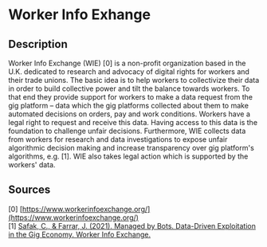 # Worker Info Exhange 

## Description

Worker Info Exchange (WIE) [0] is a non-profit organization based in the U.K. dedicated to research and advocacy of digital rights for workers and their trade unions. The basic idea is to help workers to collectivize their data in order to build collective power and tilt the balance towards workers. To that end they provide support for workers to make a data request from the gig platform – data which the gig platforms collected about them to make automated decisions on orders, pay and work conditions. Workers have a legal right to request and receive this data. Having access to this data is the foundation to challenge unfair decisions. 
Furthermore, WIE collects data from workers for research and data investigations to expose unfair algorithmic decision making and increase transparency over gig platform's algorithms, e.g. [1]. WIE also takes legal action which is supported by the workers' data. 

## Sources

[0] [https://www.workerinfoexchange.org/](https://www.workerinfoexchange.org/)   
[1] [Safak, C., & Farrar, J. (2021). Managed by Bots. Data-Driven Exploitation in the Gig Economy. Worker Info Exchange.](https://www.workerinfoexchange.org/wie-report-managed-by-bots)